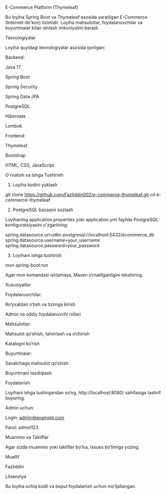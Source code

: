 E-Commerce Platform (Thymeleaf)

Bu loyiha Spring Boot va Thymeleaf asosida yaratilgan E-Commerce (Internet-do'kon) tizimidir. Loyiha mahsulotlar, foydalanuvchilar va buyurtmalar bilan ishlash imkoniyatini beradi.

Texnologiyalar

Loyiha quyidagi texnologiyalar asosida qurilgan:

Backend:

Java 17

Spring Boot

Spring Security

Spring Data JPA

PostgreSQL

Hibernate

Lombok

Frontend:

Thymeleaf

Bootstrap

HTML, CSS, JavaScript

O'rnatish va Ishga Tushirish

1. Loyiha kodini yuklash

git clone https://github.com/Fazliddin002/e-commerce-thymeleaf.git
cd e-commerce-thymeleaf

2. PostgreSQL bazasini sozlash

Loyihaning application.properties yoki application.yml faylida PostgreSQL konfiguratsiyasini o'zgartiring:

spring.datasource.url=jdbc:postgresql://localhost:5432/ecommerce_db
spring.datasource.username=your_username
spring.datasource.password=your_password

3. Loyihani ishga tushirish

mvn spring-boot:run

Agar mvn komandasi ishlamasa, Maven o‘rnatilganligini tekshiring.

Xususiyatlar

Foydalanuvchilar:

Ro‘yxatdan o‘tish va tizimga kirish

Admin va oddiy foydalanuvchi rollari

Mahsulotlar:

Mahsulot qo‘shish, tahrirlash va o‘chirish

Katalogni ko‘rish

Buyurtmalar:

Savatchaga mahsulot qo‘shish

Buyurtmani tasdiqlash

Foydalanish

Loyihani ishga tushirgandan so‘ng, http://localhost:8080/ sahifasiga tashrif buyuring.

Admin uchun:

Login: admin@example.com

Parol: admin123

Muammo va Takliflar

Agar sizda muammo yoki takliflar bo‘lsa, Issues bo‘limiga yozing.

Muallif

Fazliddin

Litsenziya

Bu loyiha ochiq kodli va bepul foydalanish uchun mo‘ljallangan.
